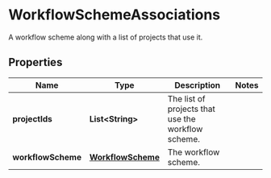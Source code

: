 

# WorkflowSchemeAssociations

A workflow scheme along with a list of projects that use it.

## Properties

Name | Type | Description | Notes
------------ | ------------- | ------------- | -------------
**projectIds** | **List&lt;String&gt;** | The list of projects that use the workflow scheme. | 
**workflowScheme** | [**WorkflowScheme**](WorkflowScheme.md) | The workflow scheme. | 



